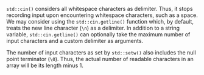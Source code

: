 `std::cin()` considers all whitespace characters as delimiter. Thus, it stops recording input upon encountering whitespace characters, such as a space. We may consider using the `std::cin.getline()` function which, by default, treats the new line character (`\n`) as a delimiter. In addition to a string variable, `std::cin.getline()` can optionally take the maximum number of input characters and a custom delimiter as arguments.

The number of input characters as set by `std::setw()` also includes the null point terminator (`\0`). Thus, the actual number of readable characters in an array will be its length minus 1.